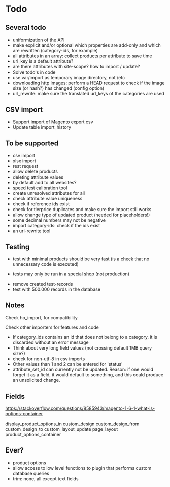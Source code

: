 # Todo

## Several todo

* uniformization of the API
* make explicit and/or optional which properties are add-only and which are rewritten (category-ids, for example)
* all attributes in an array: collect products per attribute to save time
* url_key is a default attribute?
* are there attributes with site-scope? how to import / update?
* Solve todo's in code
* use var/import as temporary image directory, not /etc
* downloading http images: perform a HEAD request to check if the image size (or hash?) has changed (config option)
* url_rewrite: make sure the translated url_keys of the categories are used

## CSV import

* Support import of Magento export csv
* Update table import_history

## To be supported

* csv import
* xlsx import
* rest request
* allow delete products
* deleting attribute values
* by default add to all websites?
* speed test calibration tool
* create unresolved attributes for all
* check attribute value uniqueness
* check if reference ids exist
* check for tierprice duplicates and make sure the import still works
* allow change type of updated product (needed for placeholders!)
* some decimal numbers may not be negative
* import category-ids: check if the ids exist
* an url-rewrite tool

## Testing

- test with minimal products should be very fast (is a check that no unnecessary code is executed)
* tests may only be run in a special shop (not production)
- remove created test-records
- test with 500.000 records in the database

## Notes

Check ho_import, for compatibility

Check other importers for features and code

* If category_ids contains an id that does not belong to a category, it is discarded without an error message
* Think about very long field values (not crossing default 1MB query size?)
* check for non-utf-8 in csv imports
* Other values than 1 and 2 can be entered for 'status'
* attribute_set_id can currently not be updated. Reason: if one would forget it as a field, it would default to something, and this could produce an unsolicited change.

## Fields

https://stackoverflow.com/questions/8585943/magento-1-6-1-what-is-options-container

display_product_options_in
custom_design
custom_design_from
custom_design_to
custom_layout_update
page_layout
product_options_container

## Ever?

* product options
* allow access to low level functions to plugin that performs custom database queries
* trim: none, all except text fields
